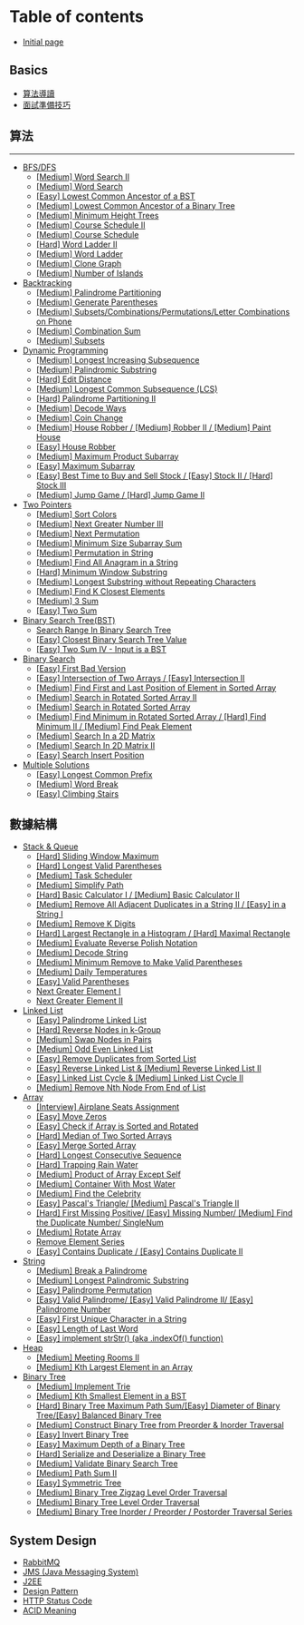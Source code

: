 # Table of contents

* [Initial page](README.md)

## Basics <a id="basics-1"></a>

* [算法導讀](basics-1/suan-fa-dao-du.md)
* [面試準備技巧](basics-1/zhun-bei-ji-qiao.md)

## 算法

---

* [BFS/DFS](breath-first-search/README.md)
  * [\[Medium\] Word Search II](breath-first-search/medium-word-search-ii.md)
  * [\[Medium\] Word Search](breath-first-search/medium-word-search.md)
  * [\[Easy\] Lowest Common Ancestor of a BST](breath-first-search/easy-lowest-common-ancestor-of-a-bst.md)
  * [\[Medium\] Lowest Common Ancestor of a Binary Tree](breath-first-search/medium-lowest-common-ancestor-of-a-binary-tree.md)
  * [\[Medium\] Minimum Height Trees](breath-first-search/medium-minimum-height-trees.md)
  * [\[Medium\] Course Schedule II](breath-first-search/medium-course-schedule-ii.md)
  * [\[Medium\] Course Schedule](breath-first-search/medium-course-schedule.md)
  * [\[Hard\] Word Ladder II](breath-first-search/hard-word-ladder-ii.md)
  * [\[Medium\] Word Ladder](breath-first-search/medium-word-ladder.md)
  * [\[Medium\] Clone Graph](breath-first-search/medium-clone-graph.md)
  * [\[Medium\] Number of Islands](breath-first-search/medium-number-of-islands.md)
* [Backtracking](backtracking/README.md)
  * [\[Medium\] Palindrome Partitioning](backtracking/medium-palindrome-partitioning.md)
  * [\[Medium\] Generate Parentheses](backtracking/medium-generate-parentheses.md)
  * [\[Medium\] Subsets/Combinations/Permutations/Letter Combinations on Phone](backtracking/medium-combinations-permutations-subsets.md)
  * [\[Medium\] Combination Sum](backtracking/medium-combination-sum.md)
  * [\[Medium\] Subsets](backtracking/medium-subsets.md)
* [Dynamic Programming](dynamic-programming/README.md)
  * [\[Medium\] Longest Increasing Subsequence](dynamic-programming/medium-longest-increasing-subsequence.md)
  * [\[Medium\] Palindromic Substring](dynamic-programming/medium-palindromic-substring.md)
  * [\[Hard\] Edit Distance](dynamic-programming/hard-edit-distance.md)
  * [\[Medium\] Longest Common Subsequence \(LCS\)](dynamic-programming/medium-longest-common-subsequence-lcs.md)
  * [\[Hard\] Palindrome Partitioning II](dynamic-programming/medium-palindrome-partitioning-ii.md)
  * [\[Medium\] Decode Ways](dynamic-programming/medium-decode-ways.md)
  * [\[Medium\] Coin Change](dynamic-programming/medium-coin-change.md)
  * [\[Medium\] House Robber / \[Medium\] Robber II / \[Medium\] Paint House](dynamic-programming/medium-house-robber-ii.md)
  * [\[Easy\] House Robber](dynamic-programming/easy-house-robber.md)
  * [\[Medium\] Maximum Product Subarray](dynamic-programming/medium-maximum-product-subarray.md)
  * [\[Easy\] Maximum Subarray](dynamic-programming/easy-maximum-subarray.md)
  * [\[Easy\] Best Time to Buy and Sell Stock / \[Easy\] Stock II / \[Hard\] Stock III](dynamic-programming/easy-best-time-to-buy-and-sell-stock.md)
  * [\[Medium\] Jump Game /                                       \[Hard\] Jump Game II](dynamic-programming/medium-jump-game.md)
* [Two Pointers](two-pointers/README.md)
  * [\[Medium\] Sort Colors](two-pointers/medium-sort-colors.md)
  * [\[Medium\] Next Greater Number III](two-pointers/medium-next-greater-number-iii.md)
  * [\[Medium\] Next Permutation](two-pointers/medium-next-permutation.md)
  * [\[Medium\] Minimum Size Subarray Sum](two-pointers/medium-minimum-size-subarray-sum.md)
  * [\[Medium\] Permutation in String](two-pointers/medium-permutation-in-string.md)
  * [\[Medium\] Find All Anagram in a String](two-pointers/medium-find-all-anagram-in-a-string.md)
  * [\[Hard\] Minimum Window Substring](two-pointers/hard-minimum-window-substring.md)
  * [\[Medium\] Longest Substring without Repeating Characters](two-pointers/medium-longest-substring-without-repeating-characters.md)
  * [\[Medium\] Find K Closest Elements](two-pointers/medium-find-k-closest-elements.md)
  * [\[Medium\] 3 Sum](two-pointers/medium-3-sum.md)
  * [\[Easy\] Two Sum](two-pointers/easy-two-sum.md)
* [Binary Search Tree\(BST\)](bst/README.md)
  * [Search Range In Binary Search Tree](bst/search-range-in-binary-search-tree.md)
  * [\[Easy\] Closest Binary Search Tree Value](bst/closest-binary-search-tree-value.md)
  * [\[Easy\] Two Sum IV - Input is a BST](bst/two-sum-iv-input-is-a-bst.md)
* [Binary Search](binary-search/README.md)
  * [\[Easy\] First Bad Version](binary-search/easy-first-bad-version.md)
  * [\[Easy\] Intersection of Two Arrays / \[Easy\] Intersection II](binary-search/easy-medium-intersection-of-two-arrays.md)
  * [\[Medium\] Find First and Last Position of Element in Sorted Array](binary-search/medium-find-first-and-last-position-of-element-in-sorted-array.md)
  * [\[Medium\] Search in Rotated Sorted Array II](binary-search/medium-search-in-rotated-sorted-array-ii.md)
  * [\[Medium\] Search in Rotated Sorted Array](binary-search/medium-search-in-rotated-sorted-array.md)
  * [\[Medium\] Find Minimum in Rotated Sorted Array / \[Hard\] Find Minimum II / \[Medium\] Find Peak Element](binary-search/medium-find-minimum-in-rotated-sorted-array.md)
  * [\[Medium\] Search In a 2D Matrix](binary-search/medium-search-in-a-2d-matrix.md)
  * [\[Medium\] Search In 2D Matrix II](binary-search/medium-search-in-2d-matrix-ii.md)
  * [\[Easy\] Search Insert Position](binary-search/easy-search-insert-position.md)
* [Multiple Solutions](multiple-solutions-1/README.md)
  * [\[Easy\] Longest Common Prefix](multiple-solutions-1/easy-longest-common-prefix.md)
  * [\[Medium\] Word Break](multiple-solutions-1/medium-word-break.md)
  * [\[Easy\] Climbing Stairs](multiple-solutions-1/easy-climbing-stairs.md)

## 數據結構

* [Stack & Queue](shu-ju-jie-gou/stack/README.md)
  * [\[Hard\] Sliding Window Maximum](shu-ju-jie-gou/stack/hard-sliding-window-maximum.md)
  * [\[Hard\] Longest Valid Parentheses](shu-ju-jie-gou/stack/hard-longest-valid-parentheses.md)
  * [\[Medium\] Task Scheduler](shu-ju-jie-gou/stack/medium-task-scheduler.md)
  * [\[Medium\] Simplify Path](shu-ju-jie-gou/stack/medium-simplify-path.md)
  * [\[Hard\] Basic Calculator I / \[Medium\] Basic Calculator II](shu-ju-jie-gou/stack/hard-basic-calculator-i.md)
  * [\[Medium\] Remove All Adjacent Duplicates in a String II / \[Easy\] in a String I](shu-ju-jie-gou/stack/medium-remove-all-adjacent-duplicates-in-a-string-ii.md)
  * [\[Medium\] Remove K Digits](shu-ju-jie-gou/stack/medium-remove-k-digits.md)
  * [\[Hard\] Largest Rectangle in a Histogram                   / \[Hard\] Maximal Rectangle](shu-ju-jie-gou/stack/hard-largest-rectangle-in-a-histogram.md)
  * [\[Medium\] Evaluate Reverse Polish Notation](shu-ju-jie-gou/stack/medium-evaluate-reverse-polish-notation.md)
  * [\[Medium\] Decode String](shu-ju-jie-gou/stack/medium-decode-string.md)
  * [\[Medium\] Minimum Remove to Make Valid Parentheses](shu-ju-jie-gou/stack/medium-minimum-remove-to-make-valid-parentheses.md)
  * [\[Medium\] Daily Temperatures](shu-ju-jie-gou/stack/daily-temperatures.md)
  * [\[Easy\] Valid Parentheses](shu-ju-jie-gou/stack/valid-parentheses.md)
  * [Next Greater Element I](shu-ju-jie-gou/stack/next-greater-element-i.md)
  * [Next Greater Element II](shu-ju-jie-gou/stack/next-greater-element-ii.md)
* [Linked List](shu-ju-jie-gou/linked-list/README.md)
  * [\[Easy\] Palindrome Linked List](shu-ju-jie-gou/linked-list/easy-palindrome-linked-list.md)
  * [\[Hard\] Reverse Nodes in k-Group](shu-ju-jie-gou/linked-list/hard-reverse-nodes-in-k-group.md)
  * [\[Medium\] Swap Nodes in Pairs](shu-ju-jie-gou/linked-list/medium-swap-nodes-in-pairs.md)
  * [\[Medium\] Odd Even Linked List](shu-ju-jie-gou/linked-list/medium-odd-even-linked-list.md)
  * [\[Easy\] Remove Duplicates from Sorted List](shu-ju-jie-gou/linked-list/easy-remove-duplicates-from-sorted-list.md)
  * [\[Easy\] Reverse Linked List & \[Medium\] Reverse Linked List II](shu-ju-jie-gou/linked-list/easy-reverse-linked-list.md)
  * [\[Easy\] Linked List Cycle & \[Medium\] Linked List Cycle II](shu-ju-jie-gou/linked-list/easy-linked-list-cycle-and-medium-linked-list-cycle-ii.md)
  * [\[Medium\] Remove Nth Node From End of List](shu-ju-jie-gou/linked-list/medium.md)
* [Array](shu-ju-jie-gou/array/README.md)
  * [\[Interview\] Airplane Seats Assignment](shu-ju-jie-gou/array/interview-airplane-seats-assignment.md)
  * [\[Easy\] Move Zeros](shu-ju-jie-gou/array/easy-move-zeros.md)
  * [\[Easy\] Check if Array is Sorted and Rotated](shu-ju-jie-gou/array/easy-check-if-array-is-sorted-and-rotated.md)
  * [\[Hard\] Median of Two Sorted Arrays](shu-ju-jie-gou/array/hard-median-of-two-sorted-arrays.md)
  * [\[Easy\] Merge Sorted Array](shu-ju-jie-gou/array/easy-merge-sorted-array.md)
  * [\[Hard\] Longest Consecutive Sequence](shu-ju-jie-gou/array/hard-longest-consecutive-sequence.md)
  * [\[Hard\] Trapping Rain Water](shu-ju-jie-gou/array/hard-trapping-rain-water.md)
  * [\[Medium\] Product of Array Except Self](shu-ju-jie-gou/array/medium-product-of-array-except-self.md)
  * [\[Medium\] Container With Most Water](shu-ju-jie-gou/array/medium-container-with-most-water.md)
  * [\[Medium\] Find the Celebrity](shu-ju-jie-gou/array/medium-find-the-celebrity.md)
  * [\[Easy\] Pascal's Triangle/ \[Medium\] Pascal's Triangle II](shu-ju-jie-gou/array/easy-pascals-triangle-medium-pascals-triangle-ii.md)
  * [\[Hard\] First Missing Positive/ \[Easy\] Missing Number/ \[Medium\] Find the Duplicate Number/ SingleNum](shu-ju-jie-gou/array/missing-or-duplicate-num.md)
  * [\[Medium\] Rotate Array](shu-ju-jie-gou/array/medium-rotate-array.md)
  * [Remove Element Series](shu-ju-jie-gou/array/remove-element-series.md)
  * [\[Easy\] Contains Duplicate / \[Easy\] Contains Duplicate II](shu-ju-jie-gou/array/easy-contains-duplicate.md)
* [String](shu-ju-jie-gou/string/README.md)
  * [\[Medium\] Break a Palindrome](shu-ju-jie-gou/string/medium-break-a-palindrome.md)
  * [\[Medium\] Longest Palindromic Substring](shu-ju-jie-gou/string/medium-longest-palindromic-substring.md)
  * [\[Easy\] Palindrome Permutation](shu-ju-jie-gou/string/easy-palindrome-permutation.md)
  * [\[Easy\] Valid Palindrome/ \[Easy\] Valid Palindrome II/ \[Easy\] Palindrome Number](shu-ju-jie-gou/string/easy-valid-palindrome.md)
  * [\[Easy\] First Unique Character in a String](shu-ju-jie-gou/string/easy-first-unique-character-in-a-string.md)
  * [\[Easy\] Length of Last Word](shu-ju-jie-gou/string/easy-length-of-last-word.md)
  * [\[Easy\] implement strStr\(\) \(aka .indexOf\(\) function\)](shu-ju-jie-gou/string/easy-implement-strstr-aka-.indexof-function.md)
* [Heap](shu-ju-jie-gou/heap/README.md)
  * [\[Medium\] Meeting Rooms II](shu-ju-jie-gou/heap/meeting-rooms-ii.md)
  * [\[Medium\] Kth Largest Element in an Array](shu-ju-jie-gou/heap/medium-kth-largest-element-in-an-array.md)
* [Binary Tree](shu-ju-jie-gou/binary-tree/README.md)
  * [\[Medium\] Implement Trie](shu-ju-jie-gou/binary-tree/medium-implement-trie.md)
  * [\[Medium\] Kth Smallest Element in a BST](shu-ju-jie-gou/binary-tree/medium-kth-smallest-element-in-a-bst.md)
  * [\[Hard\] Binary Tree Maximum Path Sum/\[Easy\] Diameter of Binary Tree/\[Easy\] Balanced Binary Tree](shu-ju-jie-gou/binary-tree/hard-binary-tree-maximum-path-sum-easy-diameter-of-binary-tree.md)
  * [\[Medium\] Construct Binary Tree from Preorder & Inorder Traversal](shu-ju-jie-gou/binary-tree/medium-construct-binary-tree-from-preorder-and-inorder-traversal.md)
  * [\[Easy\] Invert Binary Tree](shu-ju-jie-gou/binary-tree/easy-invert-binary-tree.md)
  * [\[Easy\] Maximum Depth of a Binary Tree](shu-ju-jie-gou/binary-tree/easy-maximum-depth-of-a-binary-tree.md)
  * [\[Hard\] Serialize and Deserialize a Binary Tree](shu-ju-jie-gou/binary-tree/hard-serialize-and-deserialize-a-binary-tree.md)
  * [\[Medium\] Validate Binary Search Tree](shu-ju-jie-gou/binary-tree/medium-validate-binary-search-tree.md)
  * [\[Medium\] Path Sum II](shu-ju-jie-gou/binary-tree/medium-path-sum-ii.md)
  * [\[Easy\] Symmetric Tree](shu-ju-jie-gou/binary-tree/easy-symmetric-tree.md)
  * [\[Medium\] Binary Tree Zigzag Level Order Traversal](shu-ju-jie-gou/binary-tree/medium-binary-tree-zigzag-level-order-traversal.md)
  * [\[Medium\] Binary Tree Level Order Traversal](shu-ju-jie-gou/binary-tree/medium-binary-tree-level-order-traversal.md)
  * [\[Medium\] Binary Tree Inorder / Preorder / Postorder Traversal Series](shu-ju-jie-gou/binary-tree/medium-binary-tree-traversal-series-inorder-preorder-postorder.md)

## System Design

* [RabbitMQ](system-design/rabbitmq.md)
* [JMS \(Java Messaging System\)](system-design/jms-java-messaging-system.md)
* [J2EE](system-design/j2ee.md)
* [Design Pattern](system-design/design-pattern.md)
* [HTTP Status Code](system-design/http-status-code.md)
* [ACID Meaning](system-design/acid-meaning.md)

